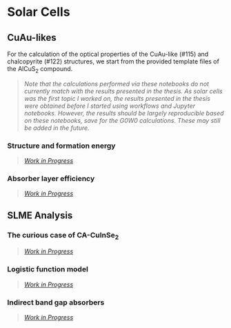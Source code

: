 # Solar Cells

## CuAu-likes

For the calculation of the optical properties of the CuAu-like (#115) and 
chalcopyrite (#122) structures, we start from the provided template files of the 
AlCuS$_2$ compound.

> _Note that the calculations performed via these notebooks do not currently match 
with the results presented in the thesis. As solar cells was the first topic I 
worked on, the results presented in the thesis were obtained before I started 
using workflows and Jupyter notebooks. However, the results should be largely 
reproducible based on these notebooks, save for the G0W0 calculations. These 
may still be added in the future._

### Structure and formation energy

> [_Work in Progress_](../../figures/moss_fire.gif)

### Absorber layer efficiency

> [_Work in Progress_](../../figures/moss_fire.gif)

## SLME Analysis

### The curious case of CA-CuInSe$_2$

> [_Work in Progress_](../../figures/moss_fire.gif)

### Logistic function model

> [_Work in Progress_](../../figures/moss_fire.gif)

### Indirect band gap absorbers

> [_Work in Progress_](../../figures/moss_fire.gif)
